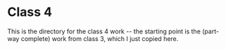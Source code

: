# Class 4

This is the directory for the class 4 work -- the starting point is the (part-way complete) work from class 3, which I just copied here.